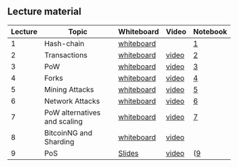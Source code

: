 ## Lecture material

| Lecture | Topic        | Whiteboard                                    | Video                                 | Notebook |
| ------- | ------------ | --------------------------------------------- | ------------------------------------- |---|
| 1       | Hash-chain   | [whiteboard](whiteboard/Hashchains.pdf)       |                                       |[1](notebooks/lecture1_hashes.ipynb)|
| 2       | Transactions | [whiteboard](whiteboard/TransactionsUTXO.pdf) | [video](https://youtu.be/e6HOw7ZSvo8) |[2](notebooks/lecture2_tx.ipynb)|
| 3       | PoW          | [whiteboard](whiteboard/PoW.pdf)              | [video](https://youtu.be/3YVRip2hGIg) |[3](notebooks/lecture3_PoW.ipynb)|
| 4       | Forks        | [whiteboard](whiteboard/Forks.pdf)            | [video](https://youtu.be/LEEQAFXfebY) |[4](notebooks/lecture4_Forks.ipynb)|
| 5       | Mining Attacks | [whiteboard](whiteboard/Attacks.pdf)        | [video](https://youtu.be/_rJ7BfL202w) |[5](notebooks/lecture5_Attacks.ipynb)|
| 6       | Network Attacks | [whiteboard](whiteboard/NetworkAttacks_Updates.pdf)        | [video](https://youtu.be/1xzTp8kFFfA) |[6](notebooks/lecture6_SoftAndHardForks_Solution.ipynb)|
| 7       | PoW alternatives and scaling | [whiteboard](whiteboard/PoWAlternative&Scaling.pdf)        | [video](https://youtu.be/GcP6Tu-S8Xw) |[7](notebooks/lecture7_GHOST.ipynb)|
| 8       | BitcoinNG and Sharding | [whiteboard](whiteboard/AdvancedScaling.pdf)        | [video](https://youtu.be/RDdaTuu8UiQ) ||
| 9       | PoS          | [Slides](slides/PoS.pdf)        | [video]() |([9](notebooks/lecture9_PoS.ipynb)|
